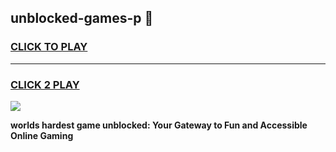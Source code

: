
## unblocked-games-p 👋
<h3>
<a href="https://premium.freeplayer.one?title=unblocked-games-p&ref=14F">CLICK TO PLAY</a></h3>
<hr>

<h3>
<a href="https://premium.freeplayer.one?title=unblocked-games-p&ref=14F">CLICK 2 PLAY</a>
  
</h3>

<a href="https://premium.freeplayer.one?title=unblocked-games-p&ref=12F/"><img src="https://clearcache.store/games.png"></a>


**worlds hardest game unblocked: Your Gateway to Fun and Accessible Online Gaming**
